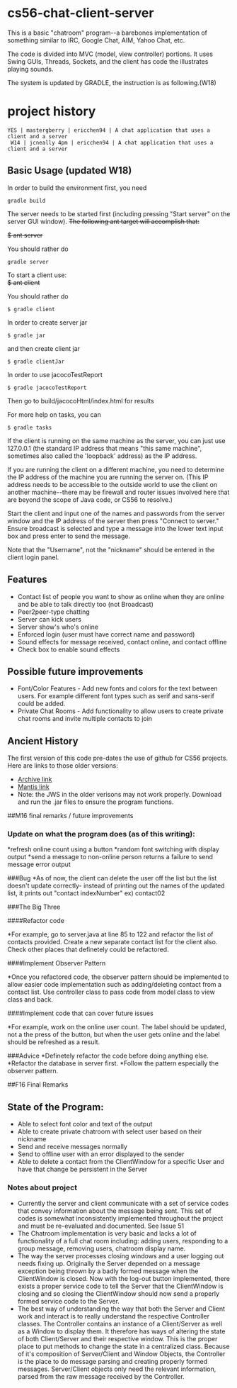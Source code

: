 # cs56-chat-client-server

This is a basic "chatroom" program--a barebones implementation of something similar to IRC, Google Chat, AIM, Yahoo Chat, etc.

The code is divided into MVC (model, view controller) portions. It uses Swing GUIs, Threads, Sockets, and the client has code the illustrates playing sounds.

The system is updated by GRADLE, the instruction is as following.(W18)

project history
===============
```
YES | mastergberry | ericchen94 | A chat application that uses a client and a server
 W14 | jcneally 4pm | ericchen94 | A chat application that uses a client and a server
```

## Basic Usage (updated W18)
In order to build the environment first, you need 
 ```
 gradle build
 ```

The server needs to be started first (including pressing "Start server" on the server GUI window).   <del>The following ant target will accomplish that:


<del>$ ant server  
 
 You should rather do
 ```
 gradle server
 ```

To start a client use:   
<del>$ ant client

You should rather do
```
$ gradle client
```

In order to create server jar
```
$ gradle jar
```
and then create client jar
```
$ gradle clientJar
```
In order to use jacocoTestReport
```
$ gradle jacocoTestReport
```
Then go to build/jacocoHtml/index.html for results


For more help on tasks, you can 
```
$ gradle tasks
```

If the client is running on the same machine as the server, you can just use 127.0.0.1 (the standard IP address that means "this same machine", sometimes also called the 'loopback' address) as the IP address.

If you are running the client on a different machine, you need to determine the IP address of the machine you are running the server on.   (This IP address needs to be accessible to the outside world to use the client on another machine--there may be firewall and router issues involved here that are beyond the scope of Java code, or CS56 to resolve.)

Start the client and input one of the names and passwords from the server window and the IP address of the server then press "Connect to server." Ensure broadcast is selected and type a message into the lower text input box and press enter to send the message.

Note that the "Username", not the "nickname" should be entered in the client login panel.

## Features
* Contact list of people you want to show as online when they are online and be able to talk directly too (not Broadcast)
* Peer2peer-type chatting
* Server can kick users
* Server show's who's online
* Enforced login (user must have correct name and password)
* Sound effects for message received, contact online, and contact offline
* Check box to enable sound effects

## Possible future improvements
* Font/Color Features - Add new fonts and colors for the text between users. For example different font types such as serif and sans-serif could be added. 
* Private Chat Rooms - Add functionality to allow users to create private chat rooms and invite multiple contacts to join


## Ancient History 

The first version of this code pre-dates the use of github for CS56 projects.   Here are links to those older versions:

* [Archive link](https://foo.cs.ucsb.edu/cs56/issues/0000838/)
* [Mantis link](https://foo.cs.ucsb.edu/56mantis/view.php?id=838)
* Note: the JWS in the older verisons may not work properly. Download and run the .jar files to ensure the program functions.

##M16 final remarks / future improvements

### Update on what the program does (as of this writing):
*refresh online count using a button
*random font switching with display output
*send a message to non-online person returns a failure to send message error output

###Bug
*As of now, the client can delete the user off the list but the list doesn't update correctly- instead of printing out the names of the updated list, it prints out "contact indexNumber" ex) contact02

###The Big Three

####Refactor code

*For example, go to server.java at line 85 to 122 and refactor the list of contacts provided. Create a new separate contact list for the client also. Check other places that definetely could be refactored.

####Implement Observer Pattern

*Once you refactored code, the observer pattern should be implemented to allow easier code implementation such as adding/deleting contact from a contact list. Use controller class to pass code from model class to view class and back.

####Implement code that can cover future issues

*For example, work on the online user count. The label should be updated, not a the press of the button, but when the user gets online and the label should be refreshed as a result.

###Advice
*Definetely refactor the code before doing anything else.
*Refactor the database in server first.
*Follow the pattern especially the observer pattern.

##F16 Final Remarks

## State of the Program:
* Able to select font color and text of the output
* Able to create private chatroom with select user based on their nickname
* Send and receive messages normally
* Send to offline user with an error displayed to the sender
* Able to delete a contact from the ClientWindow for a specific User and have that change be persistent in the Server


### Notes about project
* Currently the server and client communicate with a set of service codes that convey information about the message being sent. This set of codes is somewhat inconsistently implemented throughout the project and must be re-evaluated and documented. See Issue 51
* The Chatroom implementation is very basic and lacks a lot of functionality of a full chat room including: adding users, responding to a group message, removing users, chatroom display name.
* The way the server processes closing windows and a user logging out needs fixing up. Originally the Server depended on a message exception being thrown by a badly formed message when the ClientWindow is closed. Now with the log-out button implemented, there exists a proper service code to tell the Server that the ClientWindow is closing and so closing the ClientWindow should now send a properly formed service code to the Server.
* The best way of understanding the way that both the Server and Client work and interact is to really understand the respective Controller classes. The Controller contains an instance of a Client/Server as well as a Window to display them. It therefore has ways of altering the state of both Client/Server and their respective window. This is the proper place to put methods to change the state in a centralized class. Because of it's composition of Server/Client and Window Objects, the Controller is the place to do message parsing and creating properly formed messages. Server/Client objects only need the relevant information, parsed from the raw message received by the Controller.
